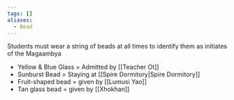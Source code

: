 ```yaml
---
tags: []
aliases:
  - Bead
---
```

Students must wear a string of beads at all times to identify them as initiates of the Magaambya

- Yellow & Blue Glass = Admitted by [[Teacher Ot]]
- Sunburst Bead = Staying at [[Spire Dormitory|Spire Dormitory]]
- Fruit-shaped bead = given by [[Lumusi Yao]]
- Tan glass bead = given by [[Xhokhan]]
